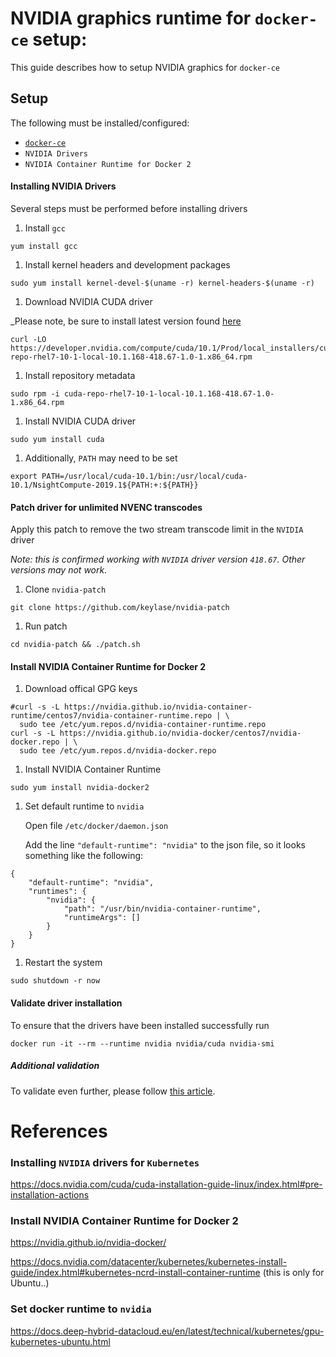 # NVIDIA graphics runtime for `docker-ce` setup:
This guide describes how to setup NVIDIA graphics for `docker-ce`

## Setup
The following must be installed/configured:

* [`docker-ce`](INSTALL-DOCKER-CE.md)
* `NVIDIA Drivers`
* `NVIDIA Container Runtime for Docker 2`

#### Installing NVIDIA Drivers
Several steps must be performed before installing drivers

1) Install `gcc`

```
yum install gcc
```

1) Install kernel headers and development packages

```
sudo yum install kernel-devel-$(uname -r) kernel-headers-$(uname -r)
```

1) Download NVIDIA CUDA driver

_Please note, be sure to install latest version found [here](https://developer.nvidia.com/cuda-downloads?target_os=Linux&target_arch=x86_64&target_distro=RHEL&target_version=7&target_type=rpmlocal)

```
curl -LO https://developer.nvidia.com/compute/cuda/10.1/Prod/local_installers/cuda-repo-rhel7-10-1-local-10.1.168-418.67-1.0-1.x86_64.rpm
```

1) Install repository metadata

```
sudo rpm -i cuda-repo-rhel7-10-1-local-10.1.168-418.67-1.0-1.x86_64.rpm
```

1) Install NVIDIA CUDA driver

```
sudo yum install cuda
```

1) Additionally, `PATH` may need to be set

```
export PATH=/usr/local/cuda-10.1/bin:/usr/local/cuda-10.1/NsightCompute-2019.1${PATH:+:${PATH}}
```

#### Patch driver for unlimited NVENC transcodes
Apply this patch to remove the two stream transcode limit in the `NVIDIA` driver

_Note: this is confirmed working with `NVIDIA` driver version `418.67`. Other versions may not work._

1) Clone `nvidia-patch`

```
git clone https://github.com/keylase/nvidia-patch
```

1) Run patch

```
cd nvidia-patch && ./patch.sh
```

#### Install NVIDIA Container Runtime for Docker 2

1) Download offical GPG keys

```
#curl -s -L https://nvidia.github.io/nvidia-container-runtime/centos7/nvidia-container-runtime.repo | \
  sudo tee /etc/yum.repos.d/nvidia-container-runtime.repo
curl -s -L https://nvidia.github.io/nvidia-docker/centos7/nvidia-docker.repo | \
  sudo tee /etc/yum.repos.d/nvidia-docker.repo
```

1) Install NVIDIA Container Runtime

```
sudo yum install nvidia-docker2
```

1) Set default runtime to `nvidia`

    Open file `/etc/docker/daemon.json`

    Add the line `"default-runtime": "nvidia"` to the json file, so it looks something like the following:

```
{
    "default-runtime": "nvidia",
    "runtimes": {
        "nvidia": {
            "path": "/usr/bin/nvidia-container-runtime",
            "runtimeArgs": []
        }
    }
}
```

1) Restart the system

```
sudo shutdown -r now
```

#### Validate driver installation
To ensure that the drivers have been installed successfully run

```
docker run -it --rm --runtime nvidia nvidia/cuda nvidia-smi
```

##### Additional validation
To validate even further, please follow [this article](https://xcat-docs.readthedocs.io/en/stable/advanced/gpu/nvidia/verify_cuda_install.html).

# References

### Installing `NVIDIA` drivers for `Kubernetes`
https://docs.nvidia.com/cuda/cuda-installation-guide-linux/index.html#pre-installation-actions

### Install NVIDIA Container Runtime for Docker 2
https://nvidia.github.io/nvidia-docker/

https://docs.nvidia.com/datacenter/kubernetes/kubernetes-install-guide/index.html#kubernetes-ncrd-install-container-runtime (this is only for Ubuntu..)

### Set docker runtime to `nvidia`
https://docs.deep-hybrid-datacloud.eu/en/latest/technical/kubernetes/gpu-kubernetes-ubuntu.html
